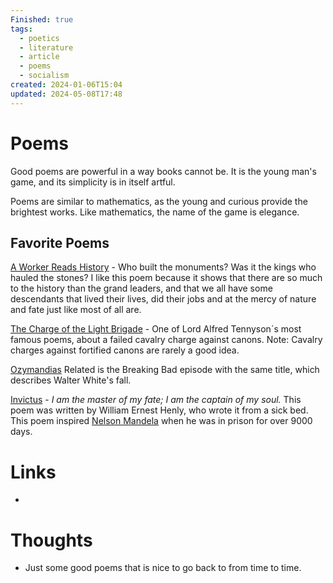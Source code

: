 ```yaml
---
Finished: true
tags:
  - poetics
  - literature
  - article
  - poems
  - socialism
created: 2024-01-06T15:04
updated: 2024-05-08T17:48
---
```


# Poems

Good poems are powerful in a way books cannot be. It is the young man's game, and its simplicity is in itself artful. 

Poems are similar to mathematics, as the young and curious provide the brightest works. Like mathematics, the name of the game is elegance. 


## Favorite Poems 

[A Worker Reads History](https://allpoetry.com/A-Worker-Reads-History) - Who built the monuments? Was it the kings who hauled the stones?  I like this poem because it shows that there are so much to the history than the grand leaders, and that we all have some descendants that lived their lives, did their jobs and at the mercy of nature and fate just like most of all are. 

[The Charge of the Light Brigade](https://www.poetryfoundation.org/poems/45319/the-charge-of-the-light-brigade) - One of Lord Alfred Tennyson´s most famous poems, about a failed cavalry charge against canons. Note: Cavalry charges against fortified canons are rarely a good idea. 

[Ozymandias](https://www.poetryfoundation.org/poems/46565/ozymandias) Related is the Breaking Bad episode with the same title, which describes Walter White's fall. 

[Invictus](https://www.poetryfoundation.org/poems/51642/invictus) -  *I am the master of my fate; I am the captain of my soul.* This poem was written by William Ernest Henly, who wrote it from a sick bed. This poem inspired [Nelson Mandela](https://www.youtube.com/watch?v=3Uc9wS3DOPo&ab_channel=UpgradeYourMindset) when he was in prison for over 9000 days. 
# Links
- 

# Thoughts 
- Just some good poems that is nice to go back to from time to time. 


